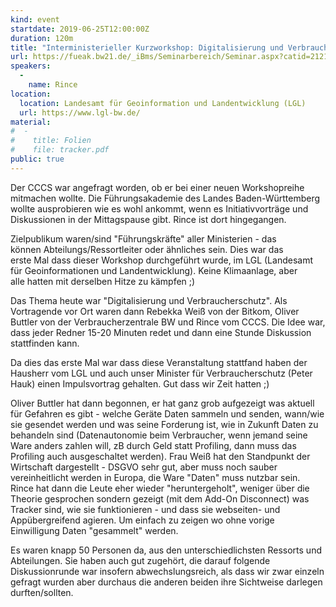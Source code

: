 ```yaml
---
kind: event
startdate: 2019-06-25T12:00:00Z
duration: 120m
title: "Interministerieller Kurzworkshop: Digitalisierung und Verbraucherschutz"
url: https://fueak.bw21.de/_iBms/Seminarbereich/Seminar.aspx?catid=2121&sId=18895
speakers:
  -
    name: Rince
location:
  location: Landesamt für Geoinformation und Landentwicklung (LGL)
  url: https://www.lgl-bw.de/
material:
#  -
#    title: Folien
#    file: tracker.pdf
public: true
---
```

Der CCCS war angefragt worden, ob er bei einer neuen Workshopreihe 
mitmachen wollte. Die Führungsakademie des Landes Baden-Württemberg 
wollte ausprobieren wie es wohl ankommt, wenn es Initiativvorträge 
und Diskussionen in der Mittagspause gibt. Rince ist dort hingegangen.

Zielpublikum waren/sind "Führungskräfte" aller Ministerien - das                         
können Abteilungs/Ressortleiter oder ähnliches sein. Dies war das                         
erste Mal dass dieser Workshop durchgeführt wurde, im LGL (Landesamt                         
für Geoinformationen und Landentwicklung). Keine Klimaanlage, aber                         
alle hatten mit derselben Hitze zu kämpfen ;)                         

Das Thema heute war "Digitalisierung und Verbraucherschutz".
Als Vortragende vor Ort waren dann Rebekka Weiß von der Bitkom, Oliver
Buttler von der Verbraucherzentrale BW und Rince vom CCCS. Die Idee war,
dass jeder Redner 15-20 Minuten redet und dann eine Stunde Diskussion
stattfinden kann.

Da dies das erste Mal war dass diese Veranstaltung stattfand haben der
Hausherr vom LGL und auch unser Minister für Verbraucherschutz (Peter
Hauk) einen Impulsvortrag gehalten. Gut dass wir Zeit hatten ;)

Oliver Buttler hat dann begonnen, er hat ganz grob aufgezeigt was
aktuell für Gefahren es gibt - welche Geräte Daten sammeln und senden,
wann/wie sie gesendet werden und was seine Forderung ist, wie in
Zukunft Daten zu behandeln sind (Datenautonomie beim Verbraucher, wenn
jemand seine Ware anders zahlen will, zB durch Geld statt Profiling,
dann muss das Profiling auch ausgeschaltet werden).
Frau Weiß hat den Standpunkt der Wirtschaft dargestellt - DSGVO sehr
gut, aber muss noch sauber vereinheitlicht werden in Europa, die Ware
"Daten" muss nutzbar sein.
Rince hat dann die Leute eher wieder "heruntergeholt", weniger über die
Theorie gesprochen sondern gezeigt (mit dem Add-On Disconnect) was
Tracker sind, wie sie funktionieren - und dass sie
webseiten- und Appübergreifend agieren. Um einfach zu zeigen 
wo ohne vorige Einwilligung Daten "gesammelt" werden.

Es waren knapp 50 Personen da, aus den unterschiedlichsten Ressorts
und Abteilungen. Sie haben auch gut zugehört, die darauf folgende
Diskussionrunde war insofern abwechslungsreich, als dass wir zwar
einzeln gefragt wurden aber durchaus die anderen beiden ihre
Sichtweise darlegen durften/sollten. 
